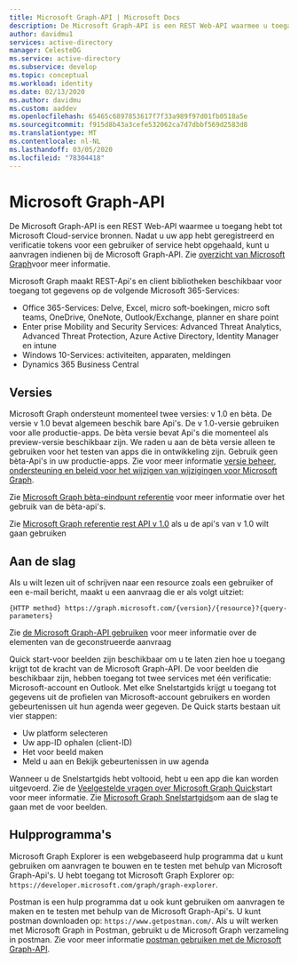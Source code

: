 ```yaml
---
title: Microsoft Graph-API | Microsoft Docs
description: De Microsoft Graph-API is een REST Web-API waarmee u toegang hebt tot Microsoft Cloud-service bronnen.
author: davidmu1
services: active-directory
manager: CelesteDG
ms.service: active-directory
ms.subservice: develop
ms.topic: conceptual
ms.workload: identity
ms.date: 02/13/2020
ms.author: davidmu
ms.custom: aaddev
ms.openlocfilehash: 65465c6897853617f7f33a989f97d01fb0518a5e
ms.sourcegitcommit: f915d8b43a3cefe532062ca7d7dbbf569d2583d8
ms.translationtype: MT
ms.contentlocale: nl-NL
ms.lasthandoff: 03/05/2020
ms.locfileid: "78304418"
---
```

# <a name="microsoft-graph-api"></a>Microsoft Graph-API

De Microsoft Graph-API is een REST Web-API waarmee u toegang hebt tot Microsoft Cloud-service bronnen. Nadat u uw app hebt geregistreerd en verificatie tokens voor een gebruiker of service hebt opgehaald, kunt u aanvragen indienen bij de Microsoft Graph-API. Zie [overzicht van Microsoft Graph](https://docs.microsoft.com/graph/overview)voor meer informatie.

Microsoft Graph maakt REST-Api's en client bibliotheken beschikbaar voor toegang tot gegevens op de volgende Microsoft 365-Services:
- Office 365-Services: Delve, Excel, micro soft-boekingen, micro soft teams, OneDrive, OneNote, Outlook/Exchange, planner en share point
- Enter prise Mobility and Security Services: Advanced Threat Analytics, Advanced Threat Protection, Azure Active Directory, Identity Manager en intune
- Windows 10-Services: activiteiten, apparaten, meldingen
- Dynamics 365 Business Central

## <a name="versions"></a>Versies

Microsoft Graph ondersteunt momenteel twee versies: v 1.0 en bèta. De versie v 1.0 bevat algemeen beschik bare Api's. De v 1.0-versie gebruiken voor alle productie-apps. De bèta versie bevat Api's die momenteel als preview-versie beschikbaar zijn. We raden u aan de bèta versie alleen te gebruiken voor het testen van apps die in ontwikkeling zijn. Gebruik geen bèta-Api's in uw productie-apps. Zie voor meer informatie [versie beheer, ondersteuning en beleid voor het wijzigen van wijzigingen voor Microsoft Graph](https://docs.microsoft.com/graph/versioning-and-support).

Zie [Microsoft Graph bèta-eindpunt referentie](https://docs.microsoft.com/graph/api/overview?view=graph-rest-beta) voor meer informatie over het gebruik van de bèta-api's.

Zie [Microsoft Graph referentie rest API v 1.0](https://docs.microsoft.com/graph/api/overview?view=graph-rest-1.0) als u de api's van v 1.0 wilt gaan gebruiken

## <a name="get-started"></a>Aan de slag

Als u wilt lezen uit of schrijven naar een resource zoals een gebruiker of een e-mail bericht, maakt u een aanvraag die er als volgt uitziet:

`{HTTP method} https://graph.microsoft.com/{version}/{resource}?{query-parameters}`

Zie [de Microsoft Graph-API gebruiken](https://docs.microsoft.com/graph/use-the-api) voor meer informatie over de elementen van de geconstrueerde aanvraag

Quick start-voor beelden zijn beschikbaar om u te laten zien hoe u toegang krijgt tot de kracht van de Microsoft Graph-API. De voor beelden die beschikbaar zijn, hebben toegang tot twee services met één verificatie: Microsoft-account en Outlook. Met elke Snelstartgids krijgt u toegang tot gegevens uit de profielen van Microsoft-account gebruikers en worden gebeurtenissen uit hun agenda weer gegeven.
De Quick starts bestaan uit vier stappen:
- Uw platform selecteren
- Uw app-ID ophalen (client-ID)
- Het voor beeld maken
- Meld u aan en Bekijk gebeurtenissen in uw agenda

Wanneer u de Snelstartgids hebt voltooid, hebt u een app die kan worden uitgevoerd. Zie de [Veelgestelde vragen over Microsoft Graph Quick](https://docs.microsoft.com/graph/quick-start-faq)start voor meer informatie. Zie [Microsoft Graph Snelstartgids](https://developer.microsoft.com/graph/quick-start)om aan de slag te gaan met de voor beelden.

## <a name="tools"></a>Hulpprogramma's

Microsoft Graph Explorer is een webgebaseerd hulp programma dat u kunt gebruiken om aanvragen te bouwen en te testen met behulp van Microsoft Graph-Api's. U hebt toegang tot Microsoft Graph Explorer op: `https://developer.microsoft.com/graph/graph-explorer`.

Postman is een hulp programma dat u ook kunt gebruiken om aanvragen te maken en te testen met behulp van de Microsoft Graph-Api's. U kunt postman downloaden op: `https://www.getpostman.com/`. Als u wilt werken met Microsoft Graph in Postman, gebruikt u de Microsoft Graph verzameling in postman. Zie voor meer informatie [postman gebruiken met de Microsoft Graph-API](https://docs.microsoft.comgraph/use-postman?context=graph%2Fapi%2Fbeta&view=graph-rest-beta).
